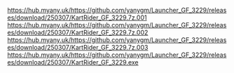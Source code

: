 https://hub.myany.uk/https://github.com/yanygm/Launcher_GF_3229/releases/download/250307/KartRider_GF_3229.7z.001
https://hub.myany.uk/https://github.com/yanygm/Launcher_GF_3229/releases/download/250307/KartRider_GF_3229.7z.002
https://hub.myany.uk/https://github.com/yanygm/Launcher_GF_3229/releases/download/250307/KartRider_GF_3229.7z.003
https://hub.myany.uk/https://github.com/yanygm/Launcher_GF_3229/releases/download/250307/KartRider_GF_3229.exe
